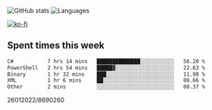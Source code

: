 ![GitHub stats](https://github-readme-stats.vercel.app/api?username=emipa606&theme=github_dark&show_icons=true) 
![Languages](https://github-readme-stats.vercel.app/api/top-langs/?username=emipa606&theme=github_dark&layout=compact)

[![ko-fi](https://ko-fi.com/img/githubbutton_sm.svg)](https://ko-fi.com/G2G55DDYD)

## Spent times this week
<!--START_SECTION:waka-->

```txt
C#           7 hrs 14 mins   ██████████████░░░░░░░░░░░   56.20 %
PowerShell   2 hrs 54 mins   █████▓░░░░░░░░░░░░░░░░░░░   22.63 %
Binary       1 hr 32 mins    ███░░░░░░░░░░░░░░░░░░░░░░   11.98 %
XML          1 hr 6 mins     ██░░░░░░░░░░░░░░░░░░░░░░░   08.66 %
Other        2 mins          ░░░░░░░░░░░░░░░░░░░░░░░░░   00.37 %
```

<!--END_SECTION:waka-->


26012022/8690260
